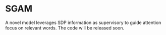 # SGAM
A novel model leverages SDP information as supervisory to guide attention focus on relevant words.
The code will be released soon.
